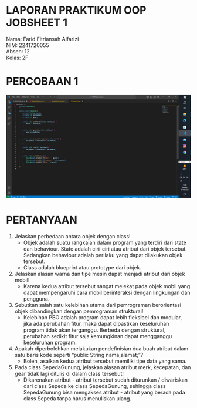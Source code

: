 # LAPORAN PRAKTIKUM OOP JOBSHEET 1

Nama: Farid Fitriansah Alfarizi <br>
NIM: 2241720055 <br>
Absen: 12 <br>
Kelas: 2F

# PERCOBAAN 1

<img src="img/Percobaan1.png" alt="Gambar Class Sepeda">

# PERTANYAAN

1. Jelaskan perbedaan antara objek dengan class!
   - Objek adalah suatu rangkaian dalam program yang terdiri dari state dan behaviour. State adalah ciri-ciri atau atribut dari objek tersebut. Sedangkan behaviour adalah perilaku yang dapat dilakukan objek tersebut.
   - Class adalah blueprint atau prototype dari objek.
2. Jelaskan alasan warna dan tipe mesin dapat menjadi atribut dari objek mobil!
   - Karena kedua atribut tersebut sangat melekat pada objek mobil yang dapat mempengaruhi cara mobil berinteraksi dengan lingkungan dan pengguna.
3. Sebutkan salah satu kelebihan utama dari pemrograman berorientasi objek dibandingkan
   dengan pemrograman struktural!
   - Kelebihan PBO adalah program dapat lebih fleksibel dan modular, jika ada perubahan fitur, maka dapat dipastikan keseluruhan program tidak akan terganggu. Berbeda dengan struktural, perubahan sedikit fitur saja kemungkinan dapat mengganggu keseluruhan program.
4. Apakah diperbolehkan melakukan pendefinisian dua buah atribut dalam satu baris kode seperti
   “public String nama,alamat;”?
   - Boleh, asalkan kedua atribut tersebut memiliki tipe data yang sama.
5. Pada class SepedaGunung, jelaskan alasan atribut merk, kecepatan, dan gear tidak lagi ditulis di
   dalam class tersebut!
   - Dikarenakan atribut - atribut tersebut sudah diturunkan / diwariskan dari class Sepeda ke class SepedaGunung, sehingga class SepedaGunung bisa mengakses atribut - atribut yang berada pada class Sepeda tanpa harus menuliskan ulang.
